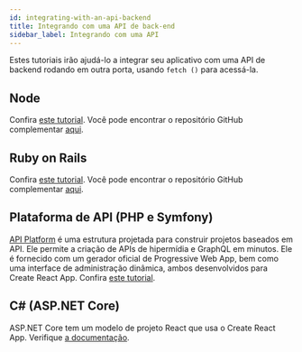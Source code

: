```yaml
---
id: integrating-with-an-api-backend
title: Integrando com uma API de back-end
sidebar_label: Integrando com uma API
---
```


Estes tutoriais irão ajudá-lo a integrar seu aplicativo com uma API de backend rodando em outra porta, usando `fetch ()` para acessá-la.

## Node

Confira [este tutorial](https://www.fullstackreact.com/articles/using-create-react-app-with-a-server/).
Você pode encontrar o repositório GitHub complementar [aqui](https://github.com/fullstackreact/food-lookup-demo).

## Ruby on Rails

Confira [este tutorial](https://www.fullstackreact.com/articles/how-to-get-create-react-app-to-work-with-your-rails-api/).
Você pode encontrar o repositório GitHub complementar [aqui](https://github.com/fullstackreact/food-lookup-demo-rails).

## Plataforma de API (PHP e Symfony)

[API Platform](https://api-platform.com) é uma estrutura projetada para construir projetos baseados em API.
Ele permite a criação de APIs de hipermídia e GraphQL em minutos.
Ele é fornecido com um gerador oficial de Progressive Web App, bem como uma interface de administração dinâmica, ambos desenvolvidos para Create React App.
Confira [este tutorial](https://api-platform.com/docs/distribution).

## C# (ASP.NET Core)

ASP.NET Core tem um modelo de projeto React que usa o Create React App. Verifique [a documentação](https://docs.microsoft.com/en-us/aspnet/core/client-side/spa/react).
